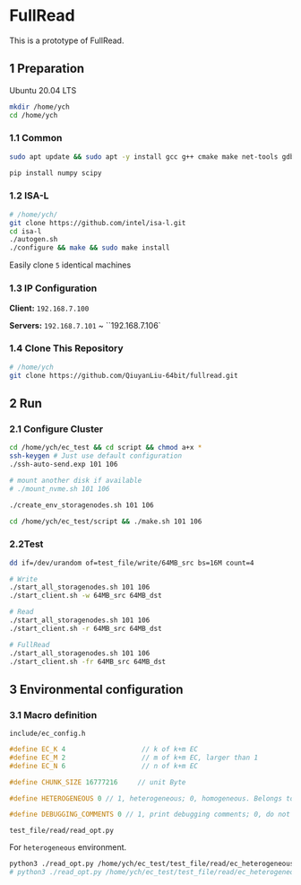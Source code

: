 # FullRead

This is a prototype of FullRead.

## 1 Preparation

Ubuntu 20.04 LTS

```bash
mkdir /home/ych
cd /home/ych
```

### 1.1 Common

```bash
sudo apt update && sudo apt -y install gcc g++ cmake make net-tools gdb git iperf openssh-client openssh-server unzip autoconf nasm libtool python3-pip openssl libssl-dev cgroup-tools hdparm expect
```

```bash
pip install numpy scipy
```

### 1.2 ISA-L

```bash
# /home/ych/
git clone https://github.com/intel/isa-l.git
cd isa-l
./autogen.sh
./configure && make && sudo make install
```

Easily clone `5` identical machines

### 1.3 IP Configuration

**Client:** `192.168.7.100`

**Servers:** `192.168.7.101` ~ ``192.168.7.106`

### 1.4 Clone This Repository

```bash
# /home/ych
git clone https://github.com/QiuyanLiu-64bit/fullread.git
```

## 2 Run

### 2.1 Configure Cluster

```bash
cd /home/ych/ec_test && cd script && chmod a+x * 
ssh-keygen # Just use default configuration
./ssh-auto-send.exp 101 106

# mount another disk if available
# ./mount_nvme.sh 101 106

./create_env_storagenodes.sh 101 106

cd /home/ych/ec_test/script && ./make.sh 101 106
```

### 2.2Test

```bash
dd if=/dev/urandom of=test_file/write/64MB_src bs=16M count=4

# Write
./start_all_storagenodes.sh 101 106
./start_client.sh -w 64MB_src 64MB_dst

# Read
./start_all_storagenodes.sh 101 106
./start_client.sh -r 64MB_src 64MB_dst

# FullRead
./start_all_storagenodes.sh 101 106
./start_client.sh -fr 64MB_src 64MB_dst
```

## 3 Environmental configuration

### 3.1 Macro definition

`include/ec_config.h`

```c
#define EC_K 4                   // k of k+m EC
#define EC_M 2                   // m of k+m EC, larger than 1
#define EC_N 6                   // n of k+m EC

#define CHUNK_SIZE 16777216     // unit Byte

#define HETEROGENEOUS 0 // 1, heterogeneous; 0, homogeneous. Belongs to read test.

#define DEBUGGING_COMMENTS 0 // 1, print debugging comments; 0, do not print debugging comments

```

`test_file/read/read_opt.py`

For `heterogeneous` environment.

```bash
python3 ./read_opt.py /home/ych/ec_test/test_file/read/ec_heterogeneous_read_dst.txt <data_size> <n> <k> <io_list>
# python3 ./read_opt.py /home/ych/ec_test/test_file/read/ec_heterogeneous_read_dst.txt 67108864 6 4 1 1 1 1 1 1 
```

